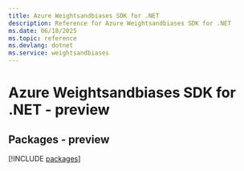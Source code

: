 ```yaml
---
title: Azure Weightsandbiases SDK for .NET
description: Reference for Azure Weightsandbiases SDK for .NET
ms.date: 06/18/2025
ms.topic: reference
ms.devlang: dotnet
ms.service: weightsandbiases
---
```

# Azure Weightsandbiases SDK for .NET - preview
## Packages - preview
[!INCLUDE [packages](weightsandbiases-index.md)]